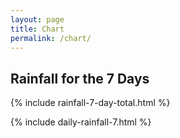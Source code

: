 ```yaml
---
layout: page
title: Chart
permalink: /chart/
---
```


## Rainfall for the 7 Days

{% include rainfall-7-day-total.html %}

{% include daily-rainfall-7.html %}

